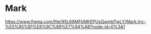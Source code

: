 # Mark
https://www.figma.com/file/95L68MFkMKEPUsQwmbTwLY/Mark.Inc-%E5%85%B1%E6%9C%89%E7%94%A8?node-id=0%3A1
